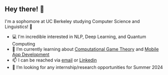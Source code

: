 <!--
**SiddharthG22/SiddharthG22** is a ✨ _special_ ✨ repository because its `README.md` (this file) appears on your GitHub profile.

Here are some ideas to get you started:

- 🔭 I’m currently working on ...
- 🌱 I’m currently learning ...
- 👯 I’m looking to collaborate on ...
- 🤔 I’m looking for help with ...
- 💬 Ask me about ...
- 📫 How to reach me: ...
- 😄 Pronouns: ...
- ⚡ Fun fact: ...
-->

## **Hey there!** 👋

I'm a sophomore at UC Berkeley studying Computer Science and Linguistics! 🐻

- 💻 I'm incredible interested in NLP, Deep Learning, and Quantum Computing
- 🌱 I’m currently learning about [Computational Game Theory](http://gamescrafters.berkeley.edu/) and [Mobile App Development](https://mdb.dev/training-program/)
- 📫 I can be reached via [email](mailto:siddharthg26@berkeley.edu) or [Linkedin](https://www.linkedin.com/in/siddharthg26/)
- 🤔 I’m looking for any internship/research opportunities for Summer 2024
